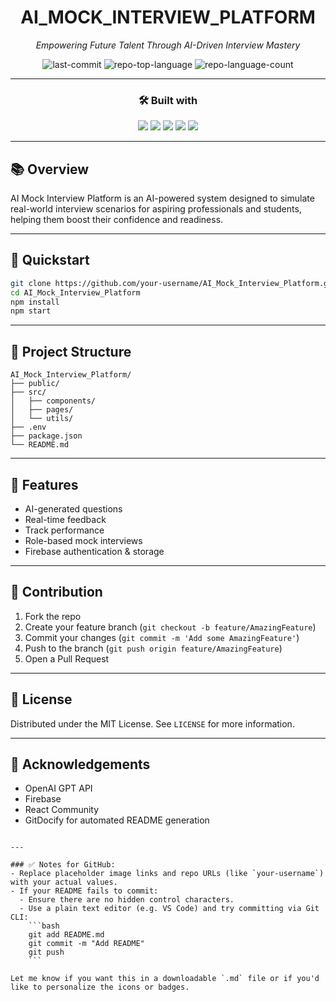 <div align="center">

# AI_MOCK_INTERVIEW_PLATFORM

*Empowering Future Talent Through AI-Driven Interview Mastery*

![last-commit](https://img.shields.io/github/last-commit/user/AI_Mock_Interview_Platform)
![repo-top-language](https://img.shields.io/github/languages/top/user/AI_Mock_Interview_Platform)
![repo-language-count](https://img.shields.io/github/languages/count/user/AI_Mock_Interview_Platform)

---

### 🛠 Built with

<img src="https://img.shields.io/badge/JSON-000000?style=for-the-badge&logo=json&logoColor=white" />
<img src="https://img.shields.io/badge/Markdown-000000?style=for-the-badge&logo=markdown&logoColor=white" />
<img src="https://img.shields.io/badge/npm-CB3837?style=for-the-badge&logo=npm&logoColor=white" />
<img src="https://img.shields.io/badge/Firebase-DD2C00?style=for-the-badge&logo=firebase&logoColor=white" />
<img src="https://img.shields.io/badge/JavaScript-F7DF1E?style=for-the-badge&logo=javascript&logoColor=black" />

</div>

---

## 📚 Overview

AI Mock Interview Platform is an AI-powered system designed to simulate real-world interview scenarios for aspiring professionals and students, helping them boost their confidence and readiness.

---

## 🚀 Quickstart

```bash
git clone https://github.com/your-username/AI_Mock_Interview_Platform.git
cd AI_Mock_Interview_Platform
npm install
npm start
````

---

## 📂 Project Structure

```
AI_Mock_Interview_Platform/
├── public/
├── src/
│   ├── components/
│   ├── pages/
│   └── utils/
├── .env
├── package.json
└── README.md
```

---

## 🧠 Features

* AI-generated questions
* Real-time feedback
* Track performance
* Role-based mock interviews
* Firebase authentication & storage

---

## 🤝 Contribution

1. Fork the repo
2. Create your feature branch (`git checkout -b feature/AmazingFeature`)
3. Commit your changes (`git commit -m 'Add some AmazingFeature'`)
4. Push to the branch (`git push origin feature/AmazingFeature`)
5. Open a Pull Request

---

## 📜 License

Distributed under the MIT License. See `LICENSE` for more information.

---

## 🙌 Acknowledgements

* OpenAI GPT API
* Firebase
* React Community
* GitDocify for automated README generation

````

---

### ✅ Notes for GitHub:
- Replace placeholder image links and repo URLs (like `your-username`) with your actual values.
- If your README fails to commit:
  - Ensure there are no hidden control characters.
  - Use a plain text editor (e.g. VS Code) and try committing via Git CLI:  
    ```bash
    git add README.md
    git commit -m "Add README"
    git push
    ```

Let me know if you want this in a downloadable `.md` file or if you'd like to personalize the icons or badges.
````
